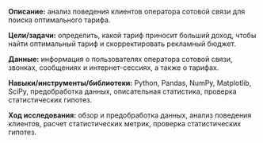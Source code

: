 **Описание:** анализ поведения клиентов оператора сотовой связи для поиска оптимального тарифа.

**Цели/задачи:** определить, какой тариф приносит больший доход, чтобы найти оптимальный тариф и скорректировать рекламный бюджет.

**Данные:** информация о пользователях оператора сотовой связи, звонках, сообщениях и интернет-сессиях, а также о тарифах.

**Навыки/инструменты/библиотеки:** Python, Pandas, NumPy, Matplotlib, SciPy, предобработка данных, описательная статистика, проверка статистических гипотез.

**Ход исследования:** обзор и предобработка данных, анализ поведения клиентов, расчет статистических метрик, проверка статистических гипотез.
